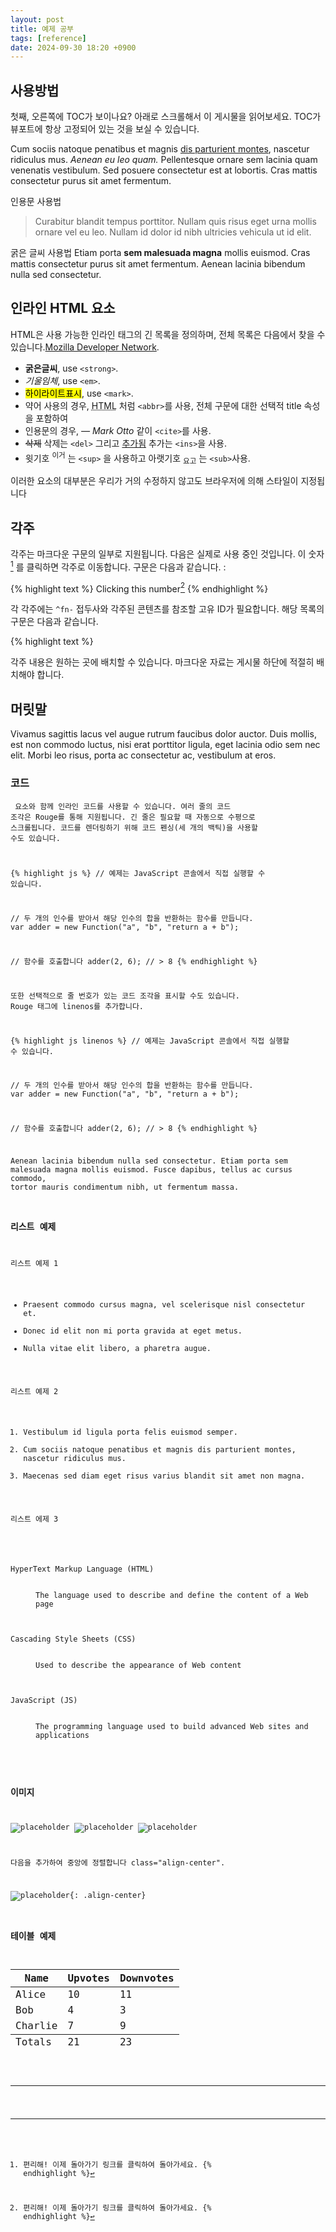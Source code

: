 ```yaml
---
layout: post
title: 예제 공부
tags: [reference]
date: 2024-09-30 18:20 +0900
---
```

## 사용방법

첫째, 오른쪽에 TOC가 보이나요? 아래로 스크롤해서 이 게시물을 읽어보세요. TOC가 뷰포트에 항상 고정되어 있는 것을 보실 수 있습니다.

Cum sociis natoque penatibus et magnis <a href="#">dis parturient montes</a>, nascetur ridiculus mus. *Aenean eu leo quam.* Pellentesque ornare sem lacinia quam venenatis vestibulum. Sed posuere consectetur est at lobortis. Cras mattis consectetur purus sit amet fermentum.

인용문 사용법
> Curabitur blandit tempus porttitor. Nullam quis risus eget urna mollis ornare vel eu leo. Nullam id dolor id nibh ultricies vehicula ut id elit.

굵은 글씨 사용법
Etiam porta **sem malesuada magna** mollis euismod. Cras mattis consectetur purus sit amet fermentum. Aenean lacinia bibendum nulla sed consectetur.

## 인라인 HTML 요소


HTML은 사용 가능한 인라인 태그의 긴 목록을 정의하며, 전체 목록은 다음에서 찾을 수 있습니다.[Mozilla Developer Network](https://developer.mozilla.org/en-US/docs/Web/HTML/Element).

- **굵은글씨**, use `<strong>`.
- *기울임체*, use `<em>`.
- <mark>하이라이트표시</mark>, use `<mark>`.
- 약어 사용의 경우,  <abbr title="HyperText Markup Langage">HTML</abbr> 처럼 `<abbr>`를 사용, 전체 구문에 대한 선택적 title 속성을 포함하여
- 인용문의 경우, <cite>&mdash; Mark Otto</cite> 같이 `<cite>`를 사용.
- <del>삭제</del> 삭제는 `<del>` 그리고 <ins>추가됨</ins> 추가는 `<ins>`을 사용.
- 윗기호 <sup>이거</sup> 는 `<sup>` 을 사용하고 아랫기호 <sub>요고</sub> 는 `<sub>`사용.

이러한 요소의 대부분은 우리가 거의 수정하지 않고도 브라우저에 의해 스타일이 지정됩니다

## 각주

각주는 마크다운 구문의 일부로 지원됩니다. 다음은 실제로 사용 중인 것입니다. 이 숫자[^fn-sample_footnote] 를 클릭하면 각주로 이동합니다. 구문은 다음과 같습니다.
:

{% highlight text %}
Clicking this number[^fn-sample_footnote]
{% endhighlight %}

각 각주에는 `^fn-` 접두사와 각주된 콘텐츠를 참조할 고유 ID가 필요합니다. 해당 목록의 구문은 다음과 같습니다.

{% highlight text %}
[^fn-sample_footnote]: 편리해! 이제 돌아가기 링크를 클릭하여 돌아가세요.
{% endhighlight %}

각주 내용은 원하는 곳에 배치할 수 있습니다. 마크다운 자료는 게시물 하단에 적절히 배치해야 합니다.

## 머릿말

Vivamus sagittis lacus vel augue rutrum faucibus dolor auctor. Duis mollis, est non commodo luctus, nisi erat porttitor ligula, eget lacinia odio sem nec elit. Morbi leo risus, porta ac consectetur ac, vestibulum at eros.

### 코드

<code> 요소와 함께 인라인 코드를 사용할 수 있습니다.
여러 줄의 코드 조각은 Rouge를 통해 지원됩니다. 긴 줄은 필요할 때 자동으로 수평으로 스크롤됩니다. 코드를 렌더링하기 위해 코드 펜싱(세 개의 백틱)을 사용할 수도 있습니다.

{% highlight js %}
// 예제는 JavaScript 콘솔에서 직접 실행할 수 있습니다.

// 두 개의 인수를 받아서 해당 인수의 합을 반환하는 함수를 만듭니다.
var adder = new Function("a", "b", "return a + b");

// 함수를 호출합니다
adder(2, 6);
// > 8
{% endhighlight %}

또한 선택적으로 줄 번호가 있는 코드 조각을 표시할 수도 있습니다. Rouge 태그에 linenos를 추가합니다.

{% highlight js linenos %}
// 예제는 JavaScript 콘솔에서 직접 실행할 수 있습니다.

// 두 개의 인수를 받아서 해당 인수의 합을 반환하는 함수를 만듭니다.
var adder = new Function("a", "b", "return a + b");

// 함수를 호출합니다
adder(2, 6);
// > 8
{% endhighlight %}

Aenean lacinia bibendum nulla sed consectetur. Etiam porta sem malesuada magna mollis euismod. Fusce dapibus, tellus ac cursus commodo, tortor mauris condimentum nibh, ut fermentum massa.

### 리스트 예제

리스트 예제 1

- Praesent commodo cursus magna, vel scelerisque nisl consectetur et.
- Donec id elit non mi porta gravida at eget metus.
- Nulla vitae elit libero, a pharetra augue.

리스트 예제 2

1. Vestibulum id ligula porta felis euismod semper.
2. Cum sociis natoque penatibus et magnis dis parturient montes, nascetur ridiculus mus.
3. Maecenas sed diam eget risus varius blandit sit amet non magna.

리스트 에제 3

<dl>
  <dt>HyperText Markup Language (HTML)</dt>
  <dd>The language used to describe and define the content of a Web page</dd>

  <dt>Cascading Style Sheets (CSS)</dt>
  <dd>Used to describe the appearance of Web content</dd>

  <dt>JavaScript (JS)</dt>
  <dd>The programming language used to build advanced Web sites and applications</dd>
</dl>

### 이미지

![placeholder](http://placehold.it/800x400 "Large example image")
![placeholder](http://placehold.it/400x200 "Medium example image")
![placeholder](http://placehold.it/200x200 "Small example image")

다음을 추가하여 중앙에 정렬합니다 class="align-center".

![placeholder](http://placehold.it/400x200 "Medium example image"){: .align-center}

### 테이블 예제

<table>
  <thead>
    <tr>
      <th>Name</th>
      <th>Upvotes</th>
      <th>Downvotes</th>
    </tr>
  </thead>
  <tfoot>
    <tr>
      <td>Totals</td>
      <td>21</td>
      <td>23</td>
    </tr>
  </tfoot>
  <tbody>
    <tr>
      <td>Alice</td>
      <td>10</td>
      <td>11</td>
    </tr>
    <tr>
      <td>Bob</td>
      <td>4</td>
      <td>3</td>
    </tr>
    <tr>
      <td>Charlie</td>
      <td>7</td>
      <td>9</td>
    </tr>
  </tbody>
</table>

-----

[^fn-sample_footnote]: Handy! Now click the return link to go back.